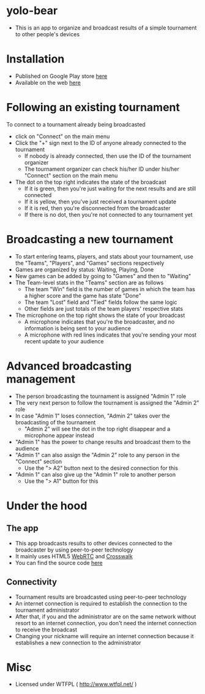 # yolo-bear
* This is an app to organize and broadcast results of a simple tournament to other people's devices

# Installation
* Published on Google Play store <a href="https://play.google.com/store/apps/details?id=com.akikieng.genesis.yolobear">here</a>
* Available on the web <a href="http://shadiakiki1986.github.io/yolo-bear/">here</a>

# Following an existing tournament 
To connect to a tournament already being broadcasted
* click on "Connect" on the main menu
* Click the "+" sign next to the ID of anyone already connected to the tournament
  * If nobody is already connected, then use the ID of the tournament organizer
  * The tournament organizer can check his/her ID under his/her "Connect" section on the main menu
* The dot on the top right indicates the state of the broadcast
  * If it is green, then you're just waiting for the next results and are still connected
  * If it is yellow, then you've just received a tournament update
  * If it is red, then you're disconnected from the broadcaster
  * If there is no dot, then you're not connected to any tournament yet

# Broadcasting a new tournament 
* To start entering teams, players, and stats about your tournament, use the "Teams", "Players", and "Games" sections respectively
* Games are organized by status: Waiting, Playing, Done
* New games can be added by going to "Games" and then to "Waiting"
* The Team-level stats in the "Teams" section are as follows
  * The team "Win" field is the number of games in which the team has a higher score and the game has state "Done"
  * The team "Lost" field and "Tied" fields follow the same logic
  * Other fields are just totals of the team players' respective stats
* The microphone on the top right shows the state of your broadcast
  * A microphone indicates that you're the broadcaster, and no information is being sent to your audience
  * A microphone with red lines indicates that you're sending your most recent update to your audience

# Advanced broadcasting management
* The person broadcasting the tournament is assigned "Admin 1" role
* The very next person to follow the tournament is assigned the "Admin 2" role
* In case "Admin 1" loses connection, "Admin 2" takes over the broadcasting of the tournament
  * "Admin 2" will see the dot in the top right disappear and a microphone appear instead
* "Admin 1" has the power to change results and broadcast them to the audience
* "Admin 1" can also assign the "Admin 2" role to any person in the "Connect" section
  * Use the "> A2" button next to the desired connection for this
* "Admin 1" can also give up the "Admin 1" role to another person
  * Use the "> A1" button for this

# Under the hood

## The app
* This app broadcasts results to other devices connected to the broadcaster by using peer-to-peer technology
* It mainly uses HTML5 <a href="http://www.webrtc.org/">WebRTC</a> and <a href="https://crosswalk-project.org/">Crosswalk</a>
* You can find the source code <a href="https://github.com/shadiakiki1986/yolo-bear">here</a>

## Connectivity
* Tournament results are broadcasted using peer-to-peer technology
* An internet connection is required to establish the connection to the tournament administrator
* After that, if you and the administrator are on the same network without resort to an internet connection, you don't need the internet connection to receive the broadcast
* Changing your nickname will require an internet connection because it establishes a new connection to the administrator

# Misc
* Licensed under WTFPL ( http://www.wtfpl.net/ )
